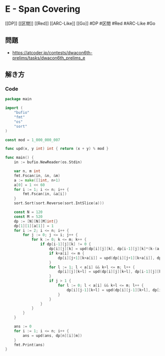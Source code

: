 # E - Span Covering
[[DP]] [[区間]] [[Red]] [[ARC-Like]] [[Go]]
#DP #区間 #Red #ARC-Like #Go 

## 問題
- https://atcoder.jp/contests/dwacon6th-prelims/tasks/dwacon6th_prelims_e

## 解き方
### Code
```go
package main

import (
	"bufio"
	"fmt"
	"os"
	"sort"
)

const mod = 1_000_000_007

func upd(x, y int) int { return (x + y) % mod }

func main() {
	in := bufio.NewReader(os.Stdin)

	var n, m int
	fmt.Fscan(in, &n, &m)
	a := make([]int, n+1)
	a[0] = 1 << 60
	for i := 1; i <= n; i++ {
		fmt.Fscan(in, &a[i])
	}
	sort.Sort(sort.Reverse(sort.IntSlice(a)))

	const N = 120
	const M = 520
	dp := [N][N][M]int{}
	dp[1][1][a[1]] = 1
	for i := 2; i <= n; i++ {
		for j := 0; j <= i; j++ {
			for k := 0; k <= m; k++ {
				if dp[i-1][j][k] != 0 {
					dp[i][j][k] = upd(dp[i][j][k], dp[i-1][j][k]*(k-(a[i]-1)*j))
					if k+a[i] <= m {
						dp[i][j+1][k+a[i]] = upd(dp[i][j+1][k+a[i]], dp[i-1][j][k]*(j+1))
					}
					for l := 1; l < a[i] && k+l <= m; l++ {
						dp[i][j][k+l] = upd(dp[i][j][k+l], dp[i-1][j][k]*2*j)
					}
					if j > 1 {
						for l := 0; l < a[i] && k+l <= m; l++ {
							dp[i][j-1][k+l] = upd(dp[i][j-1][k+l], dp[i-1][j][k]*(j-1)*(a[i]-l-1))
						}
					}
				}
			}
		}
	}

	ans := 0
	for i := 1; i <= n; i++ {
		ans = upd(ans, dp[n][i][m])
	}
	fmt.Print(ans)
}
```